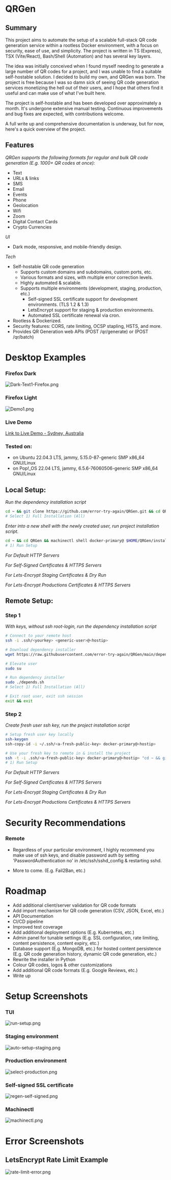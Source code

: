 # QRGen

## Summary

This project aims to automate the setup of a scalable full-stack QR code generation
service within a rootless Docker environment, with a focus on security, ease of use,
and simplicity. The project is written in TS (Express), TSX (Vite/React),
Bash/Shell (Automation) and has several key layers.

The idea was initially conceived when I found myself needing to generate a large
number of QR codes for a project, and I was unable to find a suitable self-hostable solution. I decided to build my own, and QRGen was born. The project is free because I was so damn sick of seeing QR code generation
services monetizing the hell out of their users, and I hope that others find it useful and can make use of what I've built here.

The project is self-hostable and has been developed over approximately a month.
It's undergone extensive manual testing. Continuous improvements and bug fixes are
expected, with contributions welcome.

A full write up and comprehensive documentation is underway, but for now,
here's a quick overview of the project.

## Features

_QRGen supports the following formats for regular and bulk QR code generation (E.g.
1000+ QR codes at once):_

- Text
- URLs & links
- SMS
- Email
- Events
- Phone
- Geolocation
- Wifi
- Zoom
- Digital Contact Cards
- Crypto Currencies

_UI_

- Dark mode, responsive, and mobile-friendly design.

_Tech_

- Self-hostable QR code generation
    - Supports custom domains and subdomains, custom ports, etc.
    - Various formats and sizes, with multiple error correction levels.
    - Highly automated & scalable.
    - Supports multiple environments (development, staging, production, etc.)
        - Self-signed SSL certificate support for development environments. (TLS
          1.2 & 1.3)
        - LetsEncrypt support for staging & production environments.
        - Automated SSL certificate renewal via cron.
- Rootless & Dockerized.
- Security features: CORS, rate limiting, OCSP stapling, HSTS, and more.
- Provides QR Generation web APIs (POST /qr/generate) or (POST /qr/batch)

# Desktop Examples

### Firefox Dark

![Dark-Text1-Firefox.png](images%2FDemo%2FDark-Text1-Firefox.png)

### Firefox Light

![Demo1.png](images%2FDemo%2FDemo1.png)

### Live Demo

[Link to Live Demo - Sydney, Australia](https://qr-gen.net/)

### Tested on:

* on Ubuntu 22.04.3 LTS, jammy, 5.15.0-87-generic SMP x86_64 GNU/Linux
* on Pop!_OS 22.04 LTS, jammy, 6.5.6-76060506-generic SMP x86_64 GNU/Linux

## Local Setup:

_Run the dependency installation script_

```bash
cd ~ && git clone https://github.com/error-try-again/QRGen.git && cd QRGen && chmod +x depends.sh && sudo ./depends.sh
# Select 1) Full Installation (All)
```

_Enter into a new shell with the newly created user, run project installation
script._

```bash
cd ~ && cd QRGen && machinectl shell docker-primary@ $HOME/QRGen/install.sh
# 1) Run Setup 
```

_For Default HTTP Servers_

_For Self-Signed Certificates & HTTPS Servers_

_For Lets-Encrypt Staging Certificates & Dry Run_

_For Lets-Encrypt Productions Certificates & HTTPS Servers_

## Remote Setup:

### Step 1

_With keys, without ssh root-login, run the dependency installation script_

```bash
# Connect to your remote host
ssh -i .ssh/<yourkey> <generic-user>@<hostip>

# Download dependency installer
wget https://raw.githubusercontent.com/error-try-again/QRGen/main/depends.sh && chmod +x depends.sh

# Elevate user
sudo su

# Run dependency installer 
sudo ./depends.sh
# Select 1) Full Installation (All)

# Exit root user, exit ssh session
exit && exit

```

### Step 2

_Create fresh user ssh key, run the project installation script_

```bash
# Setup fresh user key locally
ssh-keygen
ssh-copy-id -i ~/.ssh/<a-fresh-public-key> docker-primary@<hostip>

# Use your fresh key to remote in & install the project
ssh -t -i .ssh/<a-fresh-public-key> docker-primary@<hostip> "cd ~ && git clone https://github.com/error-try-again/QRGen.git && cd QRGen && /home/docker-primary/QRGen/install.sh"
# 1) Run Setup 
```

_For Default HTTP Servers_

_For Self-Signed Certificates & HTTPS Servers_

_For Lets-Encrypt Staging Certificates & Dry Run_

_For Lets-Encrypt Productions Certificates & HTTPS Servers_

# Security Recommendations

### Remote

- Regardless of your particular environment, I highly recommend you make use of ssh
  keys, and disable password auth by setting 'PasswordAuthentication no' in
  /etc/ssh/sshd_config & restarting sshd.

- More to come. (E.g. Fail2Ban, etc.)

# Roadmap

* Add additional client/server validation for QR code formats
* Add import mechanism for QR code generation (CSV, JSON, Excel, etc.)
* API Documentation
* CI/CD pipeline
* Improved test coverage
* Add additional deployment options (E.g. Kubernetes, etc.)
* Admin panel for tunable settings (E.g. SSL configuration, rate limiting, content
  persistence, content expiry, etc.)
* Database support (E.g. MongoDB, etc.) for hosted content persistence (E.g. QR code
  generation history, dynamic QR code generation, etc.)
* Rewrite the installer in Python
* Colour QR codes, logos & other customizations
* Add additional QR code formats (E.g. Google Reviews, etc.)
* Write up

# Setup Screenshots

### TUI

![run-setup.png](images%2FGeneral%2Frun-setup.png)

### Staging environment

![auto-setup-staging.png](images%2FGeneral%2Fauto-setup-staging.png)

### Production environment

![select-production.png](images%2FGeneral%2Fselect-production.png)

### Self-signed SSL certificate

![regen-self-signed.png](images%2FGeneral%2Fregen-self-signed.png)

### Machinectl

![machinectl.png](images%2FLocal%2Fmachinectl.png)

# Error Screenshots

## LetsEncrypt Rate Limit Example

![rate-limit-error.png](images%2FGeneral%2Frate-limit-error.png)

